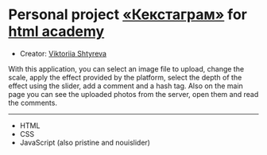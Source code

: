 # Personal project [«Кекстаграм»](https://victoriiashtyreva.github.io/1867789-kekstagram-25/) for [html academy](https://htmlacademy.ru/study)
* Creator: [Viktoriia Shtyreva](https://github.com/VictoriiaShtyreva)

With this application, you can select an image file to upload, change the scale, apply the effect provided by the platform, select the depth of the effect using the slider, add a comment and a hash tag. Also on the main page you can see the uploaded photos from the server, open them and read the comments.

***
- HTML
- CSS
- JavaScript (also pristine and nouislider)
